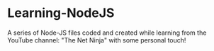 # Learning-NodeJS
A series of Node-JS files coded and created while learning from the YouTube channel: "The Net Ninja" with some personal touch!
